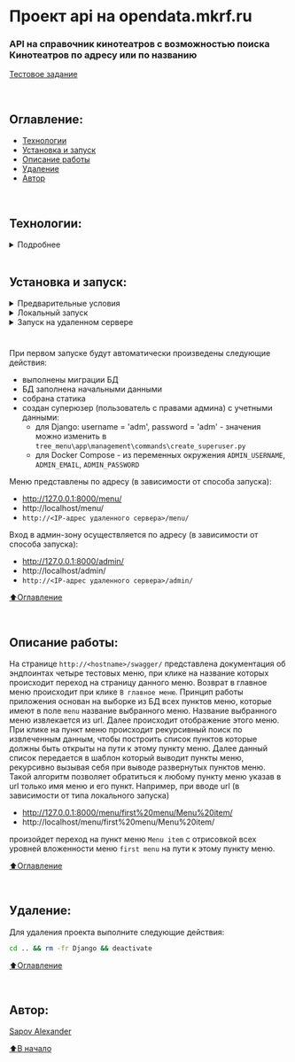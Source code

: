 # Проект api  на opendata.mkrf.ru 

### API на справочник кинотеатров с возможностью поиска Кинотеатров по адресу или по названию

[Тестовое задание](https://docs.google.com/document/d/1XTnbcXhejyGB-I2cHRiiSZqI3ElHzqDJeetwHkJbTa8/edit?usp=sharing)

<br>

## Оглавление:
- [Технологии](#технологии)
- [Установка и запуск](#установка-и-запуск)
- [Описание работы](#описание-работы)
- [Удаление](#удаление)
- [Автор](#автор)

<br>

## Технологии:

<details><summary>Подробнее</summary>

**Языки программирования, библиотеки и модули:**

[![Python](https://img.shields.io/badge/Python-3.10%20%7C%203.11-blue?logo=python)](https://www.python.org/)

**Фреймворк, расширения и библиотеки:**

[![Django](https://img.shields.io/badge/Django-v5.1.0-blue?logo=Django)](https://www.djangoproject.com/)


**Базы данных и инструменты работы с БД:**

[![SQLite3](https://img.shields.io/badge/-SQLite3-464646?logo=SQLite)](https://www.sqlite.com/version3.html)
[![PostgreSQL](https://img.shields.io/badge/-PostgreSQL-464646?logo=PostgreSQL)](https://www.postgresql.org/)



**CI/CD:**

[![docker_hub](https://img.shields.io/badge/-Docker_Hub-464646?logo=docker)](https://hub.docker.com/)
[![docker_compose](https://img.shields.io/badge/-Docker%20Compose-464646?logo=docker)](https://docs.docker.com/compose/)
[![gunicorn](https://img.shields.io/badge/-gunicorn-464646?logo=gunicorn)](https://gunicorn.org/)
[![Nginx](https://img.shields.io/badge/-NGINX-464646?logo=NGINX)](https://nginx.org/ru/)

[⬆️Оглавление](#оглавление)
</details>

<br>

## Установка и запуск:

<details><summary>Предварительные условия</summary>

Предполагается, что пользователь:
 - установил [Docker](https://docs.docker.com/engine/install/) и [Docker Compose](https://docs.docker.com/compose/install/) на локальной машине или на удаленном сервере, где проект будет запускаться в контейнерах. Проверить наличие можно выполнив команды:
    ```bash
    docker --version && docker-compose --version
    ```
<h1></h1>
</details>

<details><summary>Локальный запуск</summary> 


1. Клонируйте репозиторий с GitHub и введите данные для переменных окружения (значения даны для примера, но их можно оставить):
```bash
git clone https://github.com/sapov/minCultTest.git && \
cd minCultTest && \
cp env_example .env && \
nano .env
```
<details><summary>Локальный запуск: Django/SQLite3</summary>

2. Создайте и активируйте виртуальное окружение:
   * Если у вас Linux/macOS
   ```bash
    python -m venv venv && source venv/bin/activate
   ```
   * Если у вас Windows
   ```bash
    python -m venv venv && source venv/Scripts/activate
   ```

3. Установите в виртуальное окружение все необходимые зависимости из файла **requirements.txt**:
```bash
python -m pip install --upgrade pip && pip install -r requirements.txt
```

4. Выполните миграции, загрузку данных, создание суперюзера и запустите приложение:
```bash
python tree_menu/manage.py makemigrations && \
python tree_menu/manage.py migrate && \
python tree_menu/manage.py load_data && \
python tree_menu/manage.py create_superuser && \
python tree_menu/manage.py runserver
```
Сервер запустится локально по адресу `http://127.0.0.1:8000/`

5. Остановить приложение можно комбинацией клавиш Ctl-C.
<h1></h1>
 </details>

<details><summary>Локальный запуск: Docker Compose/PostgreSQL</summary>

2. Из корневой директории проекта выполните команду:
```bash
docker compose -f infra/local/docker-compose.yml up -d --build
```
Проект будет развернут в трех docker-контейнерах (postgres_db, django_project, nginx) по адресу `http://localhost`.

3. Остановить docker и удалить контейнеры можно командой из корневой директории проекта:
```bash
docker compose down
```
Если также необходимо удалить тома базы данных, статики и медиа:
```bash
docker compose down -v
```
</details><h1></h1></details>

<details><summary>Запуск на удаленном сервере</summary>

1. Сделайте [форк](https://docs.github.com/en/get-started/quickstart/fork-a-repo) в свой репозиторий.

2. Создайте `Actions.Secrets` согласно списку ниже (значения указаны для примера) + переменные окружения из env_example файла:
```py
PROJECT_NAME
SECRET_KEY

POSTGRES_PASSWORD
DATABASE_URL

CODECOV_TOKEN

DOCKERHUB_USERNAME
DOCKERHUB_PASSWORD

# Данные удаленного сервера и ssh-подключения:
HOST  # публичный IP-адрес вашего удаленного сервера
USERNAME
SSH_KEY  
PASSPHRASE

# Учетные данные Телеграм-бота для получения сообщения о успешном завершении workflow:
TELEGRAM_USER_ID
TELEGRAM_BOT_TOKEN
```

3. Запустите вручную `workflow`, чтобы автоматически развернуть проект в трех docker-контейнерах (db, web, nginx) на удаленном сервере.
</details><h1></h1>

При первом запуске будут автоматически произведены следующие действия:
  - выполнены миграции БД
  - БД заполнена начальными данными
  - собрана статика
  - создан суперюзер (пользователь с правами админа) с учетными данными:
      - для Django: username = 'adm', password = 'adm' - значения можно изменить в `tree_menu\app\management\commands\create_superuser.py`
      - для Docker Compose - из переменных окружения `ADMIN_USERNAME`, `ADMIN_EMAIL`, `ADMIN_PASSWORD`
      
 

Меню представлены по адресу (в зависимости от способа запуска):
  - http://127.0.0.1:8000/menu/
  - http://localhost/menu/
  - `http://<IP-адрес удаленного сервера>/menu/`

Вход в админ-зону осуществляется по адресу (в зависимости от способа запуска):
  - http://127.0.0.1:8000/admin/
  - http://localhost/admin/
  - `http://<IP-адрес удаленного сервера>/admin/`

[⬆️Оглавление](#оглавление)

<br>

## Описание работы:

На странице `http://<hostname>/swagger/` представлена документация об эндпоинтах четыре тестовых меню, при клике на название которых происходит переход на страницу данного меню. Возврат в главное меню происходит при клике `В главное меню`.
Принцип работы приложения основан на выборке из БД всех пунктов меню, которые имеют в поле `menu` название выбранного меню. Название выбранного меню извлекается из url. Далее происходит отображение этого меню. При клике на пункт меню происходит рекурсивный поиск по извлеченным данным, чтобы построить список пунктов которые должны быть открыты на пути к этому пункту меню. Далее данный список передается в шаблон который выводит пункты меню, рекурсивно вызывая себя при выводе развернутых пунктов меню. Такой алгоритм позволяет обратиться к любому пункту меню указав в url только имя меню и его пункт. Например, при вводе url (в зависимости от типа локального запуска)

  - http://127.0.0.1:8000/menu/first%20menu/Menu%20item/
  - http://localhost/menu/first%20menu/Menu%20item/


произойдет переход на пункт меню `Menu item` с отрисовкой всех уровней вложенности меню `first menu` на пути к этому пункту меню.


[⬆️Оглавление](#оглавление)

<br>

## Удаление:
Для удаления проекта выполните следующие действия:
```bash
cd .. && rm -fr Django && deactivate
```
  
[⬆️Оглавление](#оглавление)

<br>

## Автор:
[Sapov Alexander](https://github.com/sapov)

[⬆️В начало](#Проект)